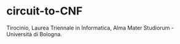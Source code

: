 # circuit-to-CNF
Tirocinio, Laurea Triennale in Informatica, Alma Mater Studiorum - Università di Bologna.
